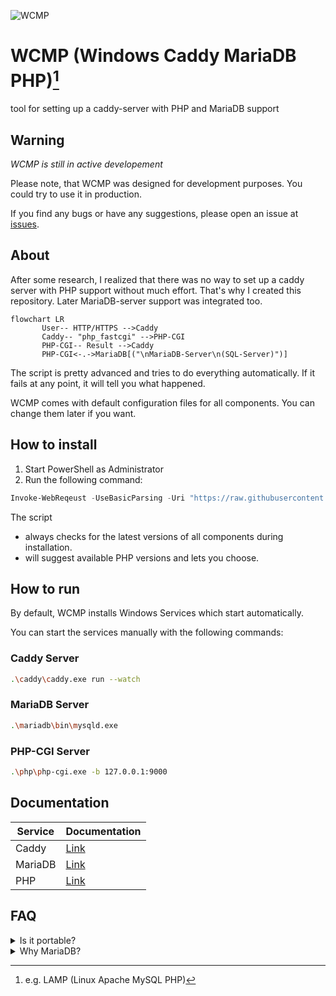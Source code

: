 ![WCMP](https://socialify.git.ci/Hope-IT-Works/WCMP/image?description=1&font=Jost&language=1&name=1&owner=1&pattern=Floating%20Cogs&theme=Dark)

# WCMP (Windows Caddy MariaDB PHP)[^wcmp_notice]

tool for setting up a caddy-server with PHP and MariaDB support

## Warning

*WCMP is still in active developement*

Please note, that WCMP was designed for development purposes.
You could try to use it in production.

If you find any bugs or have any suggestions, please open an issue at [issues](https://github.com/Hope-IT-Works/WCMP/issues/new/choose).

## About

After some research, I realized that there was no way to set up a caddy server with PHP support without much effort. That's why I created this repository. Later MariaDB-server support was integrated too.

```mermaid
flowchart LR
       User-- HTTP/HTTPS -->Caddy
       Caddy-- "php_fastcgi" -->PHP-CGI
       PHP-CGI-- Result -->Caddy
       PHP-CGI<-.->MariaDB[("\nMariaDB-Server\n(SQL-Server)")]
```

The script is pretty advanced and tries to do everything automatically. If it fails at any point, it will tell you what happened.

WCMP comes with default configuration files for all components. You can change them later if you want.

## How to install

1. Start PowerShell as Administrator
2. Run the following command:

```powershell
Invoke-WebReqeust -UseBasicParsing -Uri "https://raw.githubusercontent.com/Hope-IT-Works/WCMP/main/src/Invoke-WCMPSetup.ps1" | Invoke-Expression 
```

The script

- always checks for the latest versions of all components during installation.
- will suggest available PHP versions and lets you choose.

## How to run

By default, WCMP installs Windows Services which start automatically.

You can start the services manually with the following commands:

### Caddy Server

```bash
.\caddy\caddy.exe run --watch
```

### MariaDB Server

```bash
.\mariadb\bin\mysqld.exe
```

### PHP-CGI Server

```bash
.\php\php-cgi.exe -b 127.0.0.1:9000
```

## Documentation

| Service | Documentation |
| --- | --- |
| Caddy | [Link](https://caddyserver.com/docs/command-line) |
| MariaDB | [Link](https://mariadb.com/kb/en/documentation/) |
| PHP | [Link](https://www.php.net/manual/en/features.commandline.options.php) |

## FAQ

<details><summary>Is it portable?</summary>
<p>
       By default, WCMP installs Windows Services that are non-portable. Skip the service installation with ```-SkipWinSW``` , if you want an portable installation.
       The services used by WCMP are configured to work portable. Move your installation where you want.
</p>
</details>

<!--
<details><summary></summary>
<p>
       
</p>
</details>
-->

<details><summary>Why MariaDB?</summary>
<p>
       MariaDB is a open-source fork of MySQL. MariaDB provides better performance and more features than MySQL.<br>
       <a href="https://www.guru99.com/mariadb-vs-mysql.html">More Information on this topic</a>
</p>
</details>

[^wcmp_notice]: e.g. LAMP (Linux Apache MySQL PHP)
